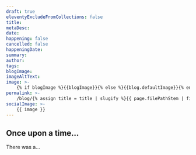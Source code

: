 ```yaml
---
draft: true
eleventyExcludeFromCollections: false
title: 
metaDesc: 
date:
happening: false
cancelled: false
happeningDate:
summary:
author:
tags: 
blogImage: 
imageAltText: 
image: >-
    {% if blogImage %}{{blogImage}}{% else %}{{blog.defaultImage}}{% endif %}
permalink: >-
    /blog/{% assign title = title | slugify %}{{ page.filePathStem | fileSubstringFilter | append: title | downcase }}/index.html
socialImage: >- 
    {{ image }}
---
```

## Once upon a time...
There was a...